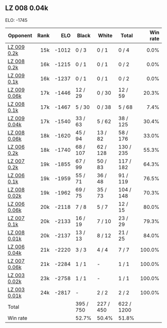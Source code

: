 ## LZ 008 0.04k ##

ELO: -1745

Opponent | Rank | ELO | Black | White | Total | Win rate
---------|-----:|----:|-------|-------|-------|-------:
[LZ 009 0.2k](LZ%20009%200.2k.md) | 15k | -1012 | 0 / 3 | 0 / 1 | 0 / 4 | 0.0%
[LZ 008 0.2k](LZ%20008%200.2k.md) | 16k | -1215 | 0 / 1 | 0 / 1 | 0 / 2 | 0.0%
[LZ 009 0.1k](LZ%20009%200.1k.md) | 16k | -1237 | 0 / 1 | 0 / 1 | 0 / 2 | 0.0%
[LZ 009 0.06k](LZ%20009%200.06k.md) | 17k | -1446 | 12 / 29 | 0 / 30 | 12 / 59 | 20.3%
[LZ 008 0.1k](LZ%20008%200.1k.md) | 17k | -1467 | 5 / 30 | 0 / 38 | 5 / 68 | 7.4%
[LZ 009 0.04k](LZ%20009%200.04k.md) | 17k | -1540 | 33 / 63 | 5 / 62 | 38 / 125 | 30.4%
[LZ 008 0.06k](LZ%20008%200.06k.md) | 18k | -1620 | 45 / 94 | 13 / 82 | 58 / 176 | 33.0%
[LZ 006 0.2k](LZ%20006%200.2k.md) | 18k | -1740 | 68 / 107 | 62 / 128 | 130 / 235 | 55.3%
[LZ 007 0.2k](LZ%20007%200.2k.md) | 19k | -1855 | 67 / 99 | 50 / 83 | 117 / 182 | 64.3%
[LZ 006 0.1k](LZ%20006%200.1k.md) | 19k | -1959 | 55 / 71 | 36 / 48 | 91 / 119 | 76.5%
[LZ 008 0.02k](LZ%20008%200.02k.md) | 19k | -1962 | 69 / 75 | 35 / 73 | 104 / 148 | 70.3%
[LZ 006 0.06k](LZ%20006%200.06k.md) | 20k | -2118 | 7 / 8 | 5 / 7 | 12 / 15 | 80.0%
[LZ 007 0.1k](LZ%20007%200.1k.md) | 20k | -2133 | 16 / 19 | 7 / 10 | 23 / 29 | 79.3%
[LZ 008 0.01k](LZ%20008%200.01k.md) | 20k | -2137 | 13 / 13 | 8 / 12 | 21 / 25 | 84.0%
[LZ 006 0.04k](LZ%20006%200.04k.md) | 21k | -2220 | 3 / 3 | 4 / 4 | 7 / 7 | 100.0%
[LZ 007 0.06k](LZ%20007%200.06k.md) | 21k | -2284 | 1 / 1 | - | 1 / 1 | 100.0%
[LZ 003 0.02k](LZ%20003%200.02k.md) | 23k | -2758 | 1 / 1 | - | 1 / 1 | 100.0%
[LZ 003 0.01k](LZ%20003%200.01k.md) | 24k | -2817 | - | 2 / 2 | 2 / 2 | 100.0%
Total | | | 395 / 750 | 227 / 450 | 622 / 1200 | 
Win rate| | | 52.7% | 50.4% | 51.8% | 
